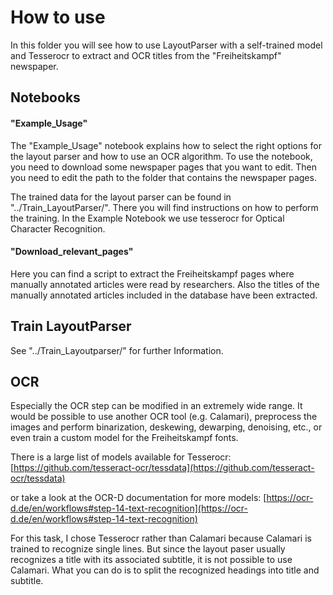 # How to use

In this folder you will see how to use LayoutParser with a self-trained model and Tesserocr to extract and OCR titles from the "Freiheitskampf" newspaper.

## Notebooks

#### "Example_Usage"

The "Example_Usage" notebook explains how to select the right options for the layout parser and how to use an OCR algorithm. 
To use the notebook, you need to download some newspaper pages that you want to edit. Then you need to edit the path to the folder that contains the newspaper pages.

The trained data for the layout parser can be found in "../Train_LayoutParser/". There you will find instructions on how to perform the training.
In the Example Notebook we use tesserocr for Optical Character Recognition. 

#### "Download_relevant_pages"

Here you can find a script to extract the Freiheitskampf pages where manually annotated articles were read by researchers. Also the titles of the manually annotated articles included in the database have been extracted.

## Train LayoutParser

See "../Train_Layoutparser/" for further Information.

## OCR 

Especially the OCR step can be modified in an extremely wide range. It would be possible to use another OCR tool (e.g. Calamari), preprocess the images and perform binarization, deskewing, dewarping, denoising, etc., or even train a custom model for the Freiheitskampf fonts. 

There is a large list of models available for Tesserocr: 
[https://github.com/tesseract-ocr/tessdata](https://github.com/tesseract-ocr/tessdata)

or take a look at the OCR-D documentation for more models:
[https://ocr-d.de/en/workflows#step-14-text-recognition](https://ocr-d.de/en/workflows#step-14-text-recognition)

For this task, I chose Tesserocr rather than Calamari because Calamari is trained to recognize single lines. But since the layout paser usually recognizes a title with its associated subtitle, it is not possible to use Calamari. What you can do is to split the recognized headings into title and subtitle. 
